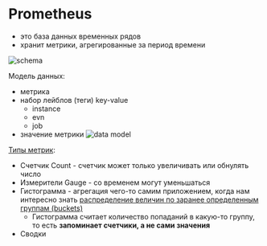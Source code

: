 # Prometheus 

- это база данных временных рядов
- хранит метрики, агрегированные за период времени

![schema](https://static.tildacdn.com/tild3932-3264-4264-a430-386464666565/_4.png)

Модель данных:

- метрика
- набор лейблов (теги) key-value
	- instance
	- evn
	- job
- значение метрики
![data model](https://static.tildacdn.com/tild6163-3136-4134-b933-396663633530/_5.png)

[Типы метрик](https://slurm.io/tpost/egiyf928zy-polnoe-rukovodstvo-po-prometheus):

- Счетчик Count - счетчик может только увеличивать или обнулять число
- Измерители Gauge - со временем могут уменьшаться
- Гистограмма - агрегация чего-то самим приложением, когда нам интересно знать [распределение величин по заранее определенным группам (buckets)](https://habr.com/ru/company/tochka/blog/685636/)
	- Гистограмма считает количество попаданий в какую-то группу, то есть __запоминает счетчики, а не сами значения__
- Сводки